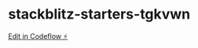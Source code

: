 # stackblitz-starters-tgkvwn

[Edit in Codeflow ⚡️](https://stackblitz.com/~/github.com/WebDevAng/stackblitz-starters-tgkvwn)